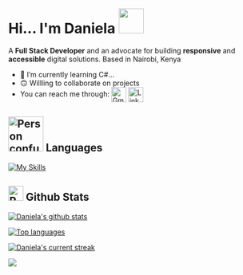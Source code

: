 # Hi... I'm Daniela  <img src="https://github.com/user-attachments/assets/4860c841-8af0-4300-b9c0-c5de8a56f8c0" width="50" />
A **Full Stack Developer**  and an advocate for building **responsive** and **accessible** digital solutions. Based in Nairobi, Kenya

- 🌱 I’m currently learning C#...
- 🙃 Willling to collaborate on projects
- You can reach me through: <a href="mailto:daniela.odhiambo23@gmail.com" title="Gmail"><img alt="Gmail" src="https://img.shields.io/badge/Gmail-D14836?style=for-the-badge&logo=gmail&logoColor=white" height="30" align="center"/></a> <a href="https://www.linkedin.com/in/daniela-odhiambo-062437252"><img  alt="LinkedIn" title="LinkedIn" src="https://img.shields.io/static/v1?message=LinkedIn&logo=linkedin&label=&color=0077B5&logoColor=white&labelColor=&style=for-the-badge" height="30" align="center" /></a> 

## <img src="https://github.com/user-attachments/assets/952adede-09d0-4365-b2d3-20fafa0a40a1" alt="Person confused" width="70" height="70" /> **Languages**  
[![My Skills](https://skillicons.dev/icons?i=html,css,js,react,expressjs,nodejs,mongodb,mysql,git,github,vscode,visualstudio,postman,python,c#,java,stackoverflow&perline=13)](#)

## <img src="https://raw.githubusercontent.com/Tarikul-Islam-Anik/Animated-Fluent-Emojis/master/Emojis/Travel%20and%20places/Rocket.png" alt="Rocket" width="30" height="30" /> Github Stats 

 [![Daniela's github stats](https://bad-apple-github-readme.vercel.app/api?username=DanielaOdhis&show_icons=true&count_private=true&line_height=20&icon_color=00b3ff&theme=blue-green&title_color=00b3ff)](#)
 
 [![Top languages](https://github-readme-mwendwa.vercel.app/api/top-langs/?username=DanielaOdhis&layout=compact&count_private=true&theme=blue-green&title_color=00b3ff)](#)

[![Daniela's current streak](https://streak-stats.demolab.com/?user=DanielaOdhis&count_private=true&theme=blue-green&title_color=00b3ff)](#)

<p>
     <img src="https://capsule-render.vercel.app/api?type=waving&color=gradient&height=100&section=footer"/>
</p>
